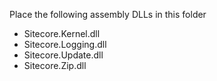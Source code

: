 Place the following assembly DLLs in this folder

* Sitecore.Kernel.dll
* Sitecore.Logging.dll
* Sitecore.Update.dll
* Sitecore.Zip.dll


